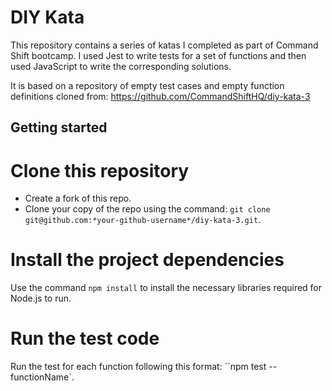 # DIY Kata

This repository contains a series of katas I completed as part of Command Shift bootcamp. I used Jest to write tests for a set of functions and then used JavaScript to write the corresponding solutions.

It is based on a repository of empty test cases and empty function definitions cloned from: https://github.com/CommandShiftHQ/diy-kata-3

## Getting started

# Clone this repository
- Create a fork of this repo.
- Clone your copy of the repo using the command: `git clone git@github.com:*your-github-username*/diy-kata-3.git`.

# Install the project dependencies

Use the command `npm install` to install the necessary libraries required for Node.js to run.

# Run the test code 

Run the test for each function following this format: ``npm test -- functionName`.


